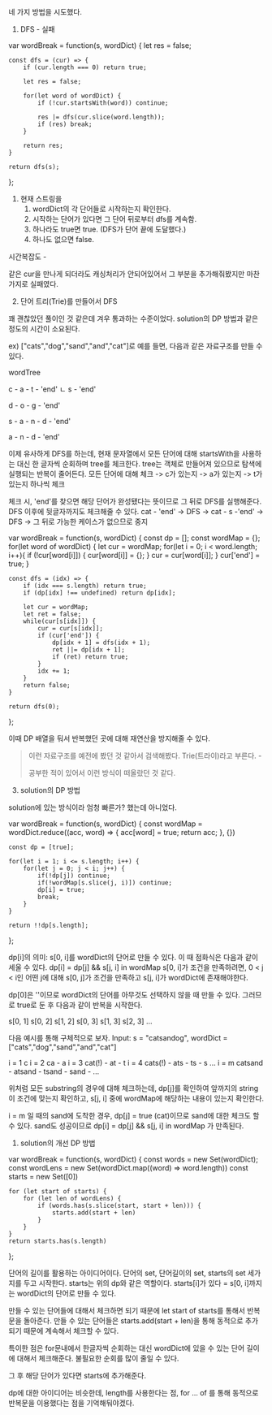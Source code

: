 네 가지 방법을 시도했다.

1. DFS - 실패

var wordBreak = function(s, wordDict) {
    let res = false;

    const dfs = (cur) => {
        if (cur.length === 0) return true;

        let res = false;

        for(let word of wordDict) {
            if (!cur.startsWith(word)) continue;

            res |= dfs(cur.slice(word.length));
            if (res) break;
        }

        return res;
    }

    return dfs(s);
};

1. 현재 스트링을
   1. wordDict의 각 단어들로 시작하는지 확인한다.
   2. 시작하는 단어가 있다면 그 단어 뒤로부터 dfs를 계속함.
   3. 하나라도 true면 true. (DFS가 단어 끝에 도달했다.)
   4. 하나도 없으면 false.

시간복잡도 -

같은 cur을 만나게 되더라도 캐싱처리가 안되어있어서 그 부분을 추가해줘봤지만
마찬가지로 실패였다.



2. 단어 트리(Trie)를 만들어서 DFS

꽤 괜찮았던 풀이인 것 같은데 겨우 통과하는 수준이었다.
solution의 DP 방법과 같은 정도의 시간이 소요된다.

ex)
["cats","dog","sand","and","cat"]로 예를 들면, 다음과 같은 자료구조를 만들 수 있다.

wordTree

c - a - t - 'end'
        ㄴ s - 'end'

d - o - g - 'end'

s - a - n - d - 'end'

a - n - d - 'end'

이제 유사하게 DFS를 하는데, 현재 문자열에서 모든 단어에 대해 startsWith을 사용하는 대신
한 글자씩 순회하며 tree를 체크한다. tree는 객체로 만들어져 있으므로 탐색에 실행되는 반복이 줄어든다.
모든 단어에 대해 체크 -> c가 있는지 -> a가 있는지 -> t가 있는지 하나씩 체크

체크 시, 'end'를 찾으면 해당 단어가 완성됐다는 뜻이므로 그 뒤로 DFS를 실행해준다.
DFS 이후에 뒷글자까지도 체크해줄 수 있다.
cat - 'end' -> DFS -> cat - s -'end' -> DFS -> 그 뒤로 가능한 케이스가 없으므로 중지


var wordBreak = function(s, wordDict) {
    const dp = [];
    const wordMap = {};
    for(let word of wordDict) {
        let cur = wordMap;
        for(let i = 0; i < word.length; i++){
            if (!cur[word[i]]) {
                cur[word[i]] = {};
            }
            cur = cur[word[i]];
        }
        cur['end'] = true;
    }

    const dfs = (idx) => {
        if (idx === s.length) return true;
        if (dp[idx] !== undefined) return dp[idx];

        let cur = wordMap;
        let ret = false;
        while(cur[s[idx]]) {
            cur = cur[s[idx]];
            if (cur['end']) {
                dp[idx + 1] = dfs(idx + 1);
                ret ||= dp[idx + 1];
                if (ret) return true;
            }
            idx += 1;
        }
        return false;
    }

    return dfs(0);
};

이때 DP 배열을 둬서 반복했던 곳에 대해 재연산을 방지해줄 수 있다.

> 이런 자료구조를 예전에 봤던 것 같아서 검색해봤다.
> Trie(트라이)라고 부른다. -
> 
> 공부한 적이 있어서 이런 방식이 떠올랐던 것 같다.


3. solution의 DP 방법

solution에 있는 방식이라 엄청 빠른가? 했는데 아니었다.

var wordBreak = function(s, wordDict) {
    const wordMap = wordDict.reduce((acc, word) => {
        acc[word] = true;
        return acc;
    }, {})

    const dp = [true];

    for(let i = 1; i <= s.length; i++) {
        for(let j = 0; j < i; j++) {
            if(!dp[j]) continue;
            if(!wordMap[s.slice(j, i)]) continue;
            dp[i] = true;
            break;
        }
    }

    return !!dp[s.length];

};

dp[i]의 의미: s[0, i]를 wordDict의 단어로 만들 수 있다.
이 때 점화식은 다음과 같이 세울 수 있다.
dp[i] = dp[j] && s[j, i] in wordMap
s[0, i]가 조건을 만족하려면,
0 < j < i인 어떤 j에 대해 s[0, j]가 조건을 만족하고 s[j, i]가 wordDict에 존재해야한다.

dp[0]은 ''이므로 wordDict의 단어를 아무것도 선택하지 않을 때 만들 수 있다.
그러므로 true로 둔 후 다음과 같이 반복을 시작한다.

s[0, 1]
s[0, 2] s[1, 2]
s[0, 3] s[1, 3] s[2, 3]
...

다음 예시를 통해 구체적으로 보자.
Input: s = "catsandog", wordDict = ["cats","dog","sand","and","cat"]

i = 1 c
i = 2 ca - a
i = 3 cat(!) - at - t
i = 4 cats(!) - ats - ts - s
...
i = m catsand - atsand - tsand - sand - ... 

위처럼 모든 substring의 경우에 대해 체크하는데,
dp[j]를 확인하여 앞까지의 string이 조건에 맞는지 확인하고,
s[j, i] 중에 wordMap에 해당하는 내용이 있는지 확인한다.

i = m 일 때의 sand에 도착한 경우, dp[j] = true (cat)이므로 sand에 대한 체크도 할 수 있다.
sand도 성공이므로 dp[i] = dp[j] && s[j, i] in wordMap
가 만족된다.




1. solution의 개선 DP 방법


var wordBreak = function(s, wordDict) {
    const words = new Set(wordDict);
    const wordLens = new Set(wordDict.map((word) => word.length))
    const starts = new Set([0])

    for (let start of starts) { 
        for (let len of wordLens) {
            if (words.has(s.slice(start, start + len))) {
                starts.add(start + len) 
            }
        }
    }
    return starts.has(s.length)
};

단어의 길이를 활용하는 아이디어이다.
단어의 set, 단어길이의 set, starts의 set 세가지를 두고 시작한다.
starts는 위의 dp와 같은 역할이다.
starts[i]가 있다 = s[0, i]까지는 wordDict의 단어로 만들 수 있다.

만들 수 있는 단어들에 대해서 체크하면 되기 때문에 let start of starts를 통해서 반복문을 돌아준다.
만들 수 있는 단어들은 starts.add(start + len)을 통해 동적으로 추가되기 때문에 계속해서 체크할 수 있다.

특이한 점은 for문내에서 한글자씩 순회하는 대신 wordDict에 있을 수 있는 단어 길이에 대해서 체크해준다.
불필요한 순회를 많이 줄일 수 있다.

그 후 해당 단어가 있다면 starts에 추가해준다.

dp에 대한 아이디어는 비슷한데, length를 사용한다는 점, for ... of 를 통해 동적으로 반복문을 이용했다는 점을 기억해둬야겠다.
